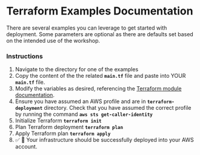 # Terraform Examples Documentation
There are several examples you can leverage to get started with deployment. Some parameters are optional as there are defaults set based on the intended use of the workshop.
### Instructions
1. Navigate to the directory for one of the examples
2. Copy the content of the the related **`main.tf`** file and paste into YOUR **`main.tf`** file.
3. Modify the variables as desired, referencing the [Terraform module documentation](/terraform-deployment/modules/wil-iot-core/README.md).
4. Ensure you have assumed an AWS profile and are in **`terraform-deployment`** directory. Check that you have assumed the correct profile by running the command **`aws sts get-caller-identity`**
5. Initialize Terraform **`terraform init`**
6. Plan Terraform deployment **`terraform plan`**
7. Apply Terraform plan **`terraform apply`**
8. ✅ 🎉 Your infrastructure should be successfully deployed into your AWS account.


